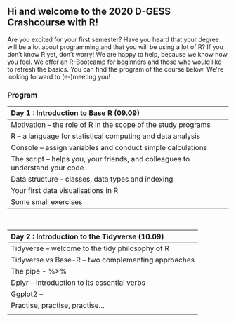 ## Hi and welcome to the 2020 D-GESS Crashcourse with R! 

Are you excited for your first semester? Have you heard that your degree will be a lot about programming and that you will be using a lot of R? If you don’t know R yet, don’t worry! We are happy to help, because we know how you feel. We offer an R-Bootcamp for beginners and those who would like to refresh the basics. You can find the program of the course below. We're looking forward to (e-)meeting you!

### Program

| <div style="text-align: left"> **Day 1 : Introduction to Base R (09.09)** </div>  |
|-----------------------------------------------------------------------------------|
| Motivation – the role of R in the scope of the study programs                     |
| R – a language for statistical computing and data analysis                        |
| Console – assign variables and conduct simple calculations                        |
| The script – helps you, your friends, and colleagues to understand your code      |
| Data structure – classes, data types and indexing                                 |
| Your first data visualisations in R                                      |
| Some small exercises                                                              |

<br>

| <div style="text-align: left"> **Day 2 : Introduction to the Tidyverse (10.09)** </div> |
|-----------------------------------------------------------------------------------------|
| Tidyverse – welcome to the tidy philosophy of R                                         |
| Tidyverse vs Base-R – two complementing approaches                                      |
| The pipe - %>%                                                                          |
| Dplyr – introduction to its essential verbs                                             |
| Ggplot2 –                                                     |
| Practise, practise, practise...                                                         |
|                                                                                         |